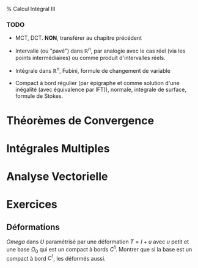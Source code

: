 % Calcul Intégral III

### TODO

  - MCT, DCT. **NON**, transférer au chapitre précédent

  - Intervalle (ou "pavé") dans $\mathbb{R}^n$, par analogie avec le cas
    réel (via les points intermédiaires) ou comme produit d'intervalles
    réels.

  - Intégrale dans $\mathbb{R}^n$, Fubini, formule de changement de variable

  - Compact à bord régulier (par épigraphe et comme solution d'une
    inégalité (avec équivalence par IFT)), normale, intégrale de surface, 
    formule de Stokes.

Théorèmes de Convergence
================================================================================

Intégrales Multiples
================================================================================

Analyse Vectorielle
================================================================================

Exercices
================================================================================

Déformations
--------------------------------------------------------------------------------

$Omega$ dans $U$ paramétrisé par une déformation $T = I + u$ avec $u$ petit
et une base $\Omega_0$ qui est un compact à bords $C^1$. Montrer que
si la base est un compact à bord $C^1$, les déformés aussi.

